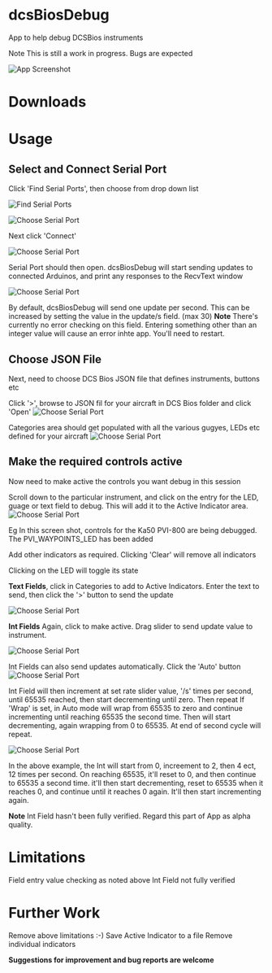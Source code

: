 # dcsBiosDebug
App to help debug DCSBios instruments

Note
This is still a work in progress. Bugs are expected

![App Screenshot](manual/appScreenshot.png)


# Downloads

# Usage

## Select and Connect Serial Port
Click 'Find Serial Ports', then choose from drop down list

![Find Serial Ports](manual/Screenshot_Serial0.png)

![Choose Serial Port](manual/ScreenshotSerial1.png)

Next click 'Connect'

![Choose Serial Port](manual/Screenshot_SerialConnect.png)

Serial Port should then open. dcsBiosDebug will start sending updates to connected Arduinos, and print any responses to the RecvText window

![Choose Serial Port](manual/Screenshot_SerialOpen.png)

By default, dcsBiosDebug will send one update per second. This can be increased by setting the value in the update/s field.
(max 30)
**Note** There's currently no error checking on this field. Entering something other than an integer value will cause an error inhte app. You'll need to restart.

## Choose JSON File
Next, need to choose DCS Bios JSON file that defines instruments, buttons etc 

Click '>', browse to JSON fil for your aircraft in DCS Bios folder and click 'Open'
![Choose Serial Port](manual/ScreenshotJSON.png)

Categories area should get populated with all the various gugyes, LEDs etc defined for your aircraft
![Choose Serial Port](manual/ScreenshotJSONLoaded.png)

## Make the required controls active
Now need to make active the controls you want debug in this session

Scroll down to the particular instrument, and click on the entry for the LED, guage or text field to debug. This will add it to the Active Indicator area. 
![Choose Serial Port](manual/ScreenshotLED.png)

Eg In this screen shot, controls for the Ka50 PVI-800 are being debugged. The PVI_WAYPOINTS_LED has been added

Add other indicators as required. Clicking 'Clear' will remove all indicators

Clicking on the LED will toggle its state



**Text Fields**, click in Categories to add to Active Indicators. Enter the text to send, then click the '>' button to send the update

![Choose Serial Port](manual/ScreenshotText2.png)

**Int Fields**
Again, click to make active. Drag slider to send update value to instrument.

![Choose Serial Port](manual/ScreenshotInt.png)

Int Fields can also send updates automatically. Click the 'Auto' button
![Choose Serial Port](manual/ScreenshotInt1.png)

Int Field will then increment at set rate slider value, '/s' times per second,  until 65535 reached, then start decrementing until zero. Then repeat
If 'Wrap' is set, in Auto mode will wrap from 65535 to zero and continue incrementing until reaching 65535 the second time. Then will start decrementing, again wrapping from 0 to 65535. At end of second cycle will repeat.

![Choose Serial Port](manual/ScreenshotInt2.png)

In the above example, the Int will start from 0, increement to 2, then 4 ect, 12 times per second. On reaching 65535, it'll reset to 0, and then continue to 65535 a second time. it'll then start decrementing, reset to 65535 when it reaches 0, and continue until it reaches 0 again. It'll then start incrementing again.

**Note** Int Field hasn't been fully verified. Regard this part of App as alpha quality.

# Limitations
Field entry value checking as noted above
Int Field not fully verified


# Further Work
Remove above limitations :-)
Save Active Indicator to a file
Remove individual indicators

**Suggestions for improvement and bug reports are welcome**

